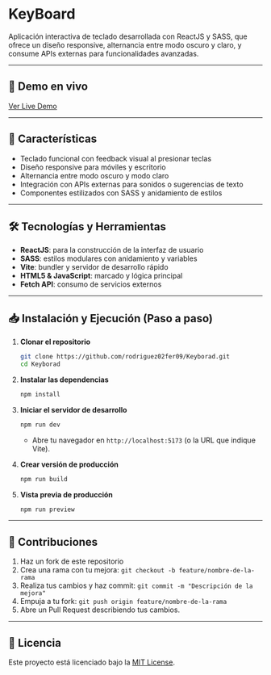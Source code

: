 # KeyBoard

Aplicación interactiva de teclado desarrollada con ReactJS y SASS, que ofrece un diseño responsive, alternancia entre modo oscuro y claro, y consume APIs externas para funcionalidades avanzadas.

---

## 🔗 Demo en vivo

[Ver Live Demo](https://keyborad.vercel.app)

---

## 🚀 Características

* Teclado funcional con feedback visual al presionar teclas
* Diseño responsive para móviles y escritorio
* Alternancia entre modo oscuro y modo claro
* Integración con APIs externas para sonidos o sugerencias de texto
* Componentes estilizados con SASS y anidamiento de estilos

---

## 🛠 Tecnologías y Herramientas

* **ReactJS**: para la construcción de la interfaz de usuario
* **SASS**: estilos modulares con anidamiento y variables
* **Vite**: bundler y servidor de desarrollo rápido
* **HTML5 & JavaScript**: marcado y lógica principal
* **Fetch API**: consumo de servicios externos

---

## 📥 Instalación y Ejecución (Paso a paso)

1. **Clonar el repositorio**

   ```bash
   git clone https://github.com/rodriguez02fer09/Keyborad.git
   cd Keyborad
   ```

2. **Instalar las dependencias**

   ```bash
   npm install
   ```

3. **Iniciar el servidor de desarrollo**

   ```bash
   npm run dev
   ```

   * Abre tu navegador en `http://localhost:5173` (o la URL que indique Vite).

4. **Crear versión de producción**

   ```bash
   npm run build
   ```

5. **Vista previa de producción**

   ```bash
   npm run preview
   ```


---

## 🤝 Contribuciones

1. Haz un fork de este repositorio
2. Crea una rama con tu mejora: `git checkout -b feature/nombre-de-la-rama`
3. Realiza tus cambios y haz commit: `git commit -m "Descripción de la mejora"`
4. Empuja a tu fork: `git push origin feature/nombre-de-la-rama`
5. Abre un Pull Request describiendo tus cambios.

---

## 📄 Licencia

Este proyecto está licenciado bajo la [MIT License](LICENSE).

